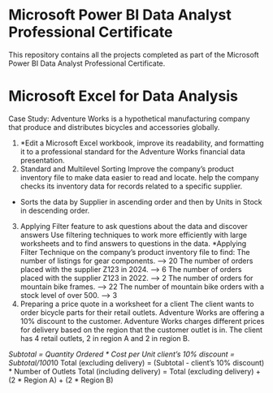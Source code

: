 # Microsoft Power BI Data Analyst Professional Certificate
This repository contains all the projects completed as part of the Microsoft Power BI Data Analyst Professional Certificate.

# Microsoft Excel for Data Analysis
Case Study:
Adventure Works is a hypothetical manufacturing company that produce and distributes bicycles and accessories globally.
1)	*Edit a Microsoft Excel workbook, improve its readability, and formatting it to a professional standard for the Adventure Works financial data presentation.
2)	Standard and Multilevel Sorting
Improve the company’s product inventory file to make data easier to read and locate. 
help the company checks its inventory data for records related to a specific supplier.
* Sorts the data by Supplier in ascending order and then by Units in Stock in descending order.
3)	Applying Filter feature to ask questions about the data and discover answers
Use filtering techniques to work more efficiently with large worksheets and to find answers to questions in the data.
*Applying Filter Technique on the company’s product inventory file to find:
The number of listings for gear components.	--> 20
The number of orders placed with the supplier Z123 in 2024.    -->  6
The number of orders placed with the supplier Z123 in 2022.    --> 2
The number of orders for mountain bike frames. --> 22
The number of mountain bike orders with a stock level of over 500.   --> 3
4)	Preparing a price quote in a worksheet for a client
The client wants to order bicycle parts for their retail outlets. 
Adventure Works are offering a 10% discount to the customer. 
Adventure Works charges different prices for delivery based on the region that the customer outlet is in. 
The client has 4 retail outlets, 2 in region A and 2 in region B.

*Subtotal = Quantity Ordered * Cost per Unit
client’s 10% discount = Subtotal/100*10
Total (excluding delivery) = (Subtotal - client’s 10% discount) * Number of Outlets
Total (including delivery) = Total (excluding delivery) + (2 * Region A) + (2 * Region B)

